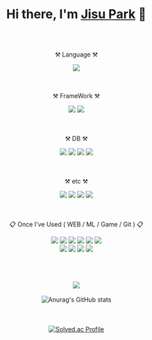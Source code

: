 <div align="center">
  
<h1>Hi there, I'm <a href="##">Jisu Park</a> 👋</h1>
<br><br>

<p>⚒️ Language ⚒️</p>
<img src="https://img.shields.io/badge/Java-007396?style=flat&logo=Java&logoColor=white"/>
<br><br><br>

<p>⚒️ FrameWork ⚒️</p>
<img src="https://img.shields.io/badge/Spring-6DB33F?style=flat-square&logo=Spring&logoColor=white"/>
<img src="https://img.shields.io/badge/Spring%20Boot-6DB33F?style=flat&logo=Spring%20Boot&logoColor=white"/>
<br><br><br>

<p>⚒️ DB ⚒️</p>
<img src="https://img.shields.io/badge/MySQL-4479A1?style=flat&logo=MySQL&logoColor=white"/>
<img src="https://img.shields.io/badge/SQLite-003B57?style=flat&logo=SQLite&logoColor=white"/>
<img src="https://img.shields.io/badge/MariaDB-003545?style=flat&logo=MariaDB&logoColor=white"/>
<img src="https://img.shields.io/badge/Redis-DC382D?style=flat&logo=Redis&logoColor=white" />
<br><br><br>

<p>⚒️ etc ⚒️</p>
<img src="https://img.shields.io/badge/Amazon%20AWS-232F3E?style=flat&logo=Amazon%20AWS&logoColor=white" />
<img src="https://img.shields.io/badge/HTML5-E34F26?style=flat&logo=HTML5&logoColor=white" />
<img src="https://img.shields.io/badge/CSS3-1572B6?style=flat&logo=CSS3&logoColor=white" />
<img src="https://img.shields.io/badge/JSP-F7DF1E?style=flat&logo=JSP&logoColor=white"/>
<br><br><br>

<p>📋 Once I've Used ( WEB / ML / Game / Git ) 📋</p>
<img src="https://img.shields.io/badge/FastAPI-009688?style=flat&logo=FastAPI&logoColor=white"/>
<img src="https://img.shields.io/badge/Python-3776AB?style=flat&logo=Python&logoColor=white"/>
<img src="https://img.shields.io/badge/PyTorch-EE4C2C?style=flat&logo=PyTorch&logoColor=white"/>
<img src="https://img.shields.io/badge/NumPy-013243?style=flat&logo=NumPy&logoColor=white"/>
<img src="https://img.shields.io/badge/TensorFlow-FF6F00?style=flat&logo=TensorFlow&logoColor=white"/>
<img src="https://img.shields.io/badge/Google%20Colab-F9AB00?style=flat&logo=Google%20Colab&logoColor=white"/>
<br>
<img src="https://img.shields.io/badge/C-A8B9CC?style=flat&logo=C&logoColor=white"/>
<img src="https://img.shields.io/badge/JavaScript-F7DF1E?style=flat&logo=JavaScript&logoColor=white"/>
<img src="https://img.shields.io/badge/React-61DAFB?style=flat&logo=React&logoColor=white"/>
<img src="https://img.shields.io/badge/Node.js-339933?style=flat&logo=Node.js&logoColor=white"/>  


<br><br><br>
<img src="https://github-readme-stats.vercel.app/api/top-langs/?username=jisupark-dev&layout=compact">
<br><br>
![Anurag's GitHub stats](https://github-readme-stats.vercel.app/api?username=JisuPark-dev&show_icons=true&theme=radical)
<br><br><br><br>
[![Solved.ac Profile](http://mazassumnida.wtf/api/v2/generate_badge?boj=dgd04)](https://solved.ac/dgd04/)
</div>
